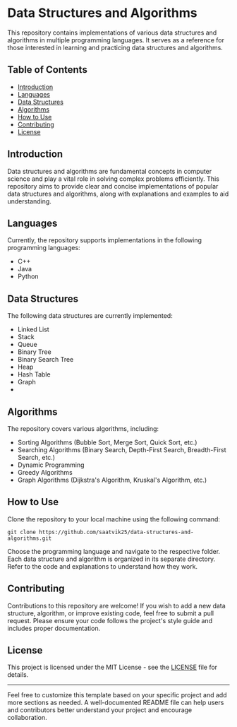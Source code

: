 # Data Structures and Algorithms
This repository contains implementations of various data structures and algorithms in multiple programming languages. It serves as a reference for those interested in learning and practicing data structures and algorithms.
## Table of Contents

- [Introduction](#introduction)
- [Languages](#languages)
- [Data Structures](#data-structures)
- [Algorithms](#algorithms)
- [How to Use](#how-to-use)
- [Contributing](#contributing)
- [License](#license)
## Introduction
Data structures and algorithms are fundamental concepts in computer science and play a vital role in solving complex problems efficiently. This repository aims to provide clear and concise implementations of popular data structures and algorithms, along with explanations and examples to aid understanding.
## Languages
Currently, the repository supports implementations in the following programming languages:
- C++
- Java
- Python
## Data Structures
The following data structures are currently implemented:
- Linked List
- Stack
- Queue
- Binary Tree
- Binary Search Tree
- Heap
- Hash Table
- Graph
- 
## Algorithms
The repository covers various algorithms, including:

- Sorting Algorithms (Bubble Sort, Merge Sort, Quick Sort, etc.)
- Searching Algorithms (Binary Search, Depth-First Search, Breadth-First Search, etc.)
- Dynamic Programming
- Greedy Algorithms
- Graph Algorithms (Dijkstra's Algorithm, Kruskal's Algorithm, etc.)

## How to Use

Clone the repository to your local machine using the following command:

```
git clone https://github.com/saatvik25/data-structures-and-algorithms.git
```

Choose the programming language and navigate to the respective folder. Each data structure and algorithm is organized in its separate directory. Refer to the code and explanations to understand how they work.

## Contributing


Contributions to this repository are welcome! If you wish to add a new data structure, algorithm, or improve existing code, feel free to submit a pull request. Please ensure your code follows the project's style guide and includes proper documentation.
## License

This project is licensed under the MIT License - see the [LICENSE](LICENSE) file for details.

---

Feel free to customize this template based on your specific project and add more sections as needed. A well-documented README file can help users and contributors better understand your project and encourage collaboration.
